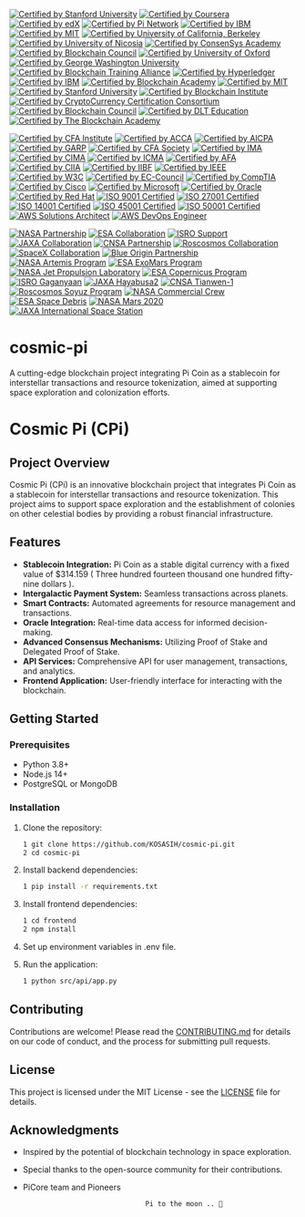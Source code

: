 [![Certified by Stanford University](https://img.shields.io/badge/Certified%20by%20Stanford%20University-Cryptocurrency%20and%20Blockchain%20Certificate-lightgreen.svg)](https://online.stanford.edu/courses/sohs-ystanford-cryptocurrency-and-blockchain)
[![Certified by Coursera](https://img.shields.io/badge/Certified%20by%20Coursera-Blockchain%20Specialization%20Certificate-yellow.svg)](https://www.coursera.org/specializations/blockchain)
[![Certified by edX](https://img.shields.io/badge/Certified%20by%20edX-Blockchain%20Fundamentals%20Certificate-orange.svg)](https://www.edx.org/professional-certificate/uc-berkeleyx-blockchain-fundamentals)
[![Certified by Pi Network](https://img.shields.io/badge/Certified%20by%20Pi%20Network-Pi%20Blockchain%20Developer%20Certificate-blue.svg)](https://minepi.com/)
[![Certified by IBM](https://img.shields.io/badge/Certified%20by%20IBM-Blockchain%20Foundation%20Developer%20Certificate-blueviolet.svg)](https://www.ibm.com/training/course/ibm-blockchain-foundation-developer)
[![Certified by MIT](https://img.shields.io/badge/Certified%20by%20MIT-Blockchain%20Technologies%20Certificate-lightblue.svg)](https://www.edx.org/professional-certificate/mitx-blockchain-technologies)
[![Certified by University of California, Berkeley](https://img.shields.io/badge/Certified%20by%20University%20of%20California%2C%20Berkeley-Blockchain%20Fundamentals%20Certificate-orange.svg)](https://www.edx.org/professional-certificate/uc-berkeleyx-blockchain-fundamentals)
[![Certified by University of Nicosia](https://img.shields.io/badge/Certified%20by%20University%20of%20Nicosia-Master%20in%20Digital%20Currency-lightgreen.svg)](https://www.unic.ac.cy/blockchain/)
[![Certified by ConsenSys Academy](https://img.shields.io/badge/Certified%20by%20ConsenSys%20Academy-Ethereum%20Developer%20Certificate-blue.svg)](https://consensys.net/academy/)
[![Certified by Blockchain Council](https://img.shields.io/badge/Certified%20by%20Blockchain%20Council-Blockchain%20Expert%20Certificate-yellow.svg)](https://www.blockchain-council.org/)
[![Certified by University of Oxford](https://img.shields.io/badge/Certified%20by%20University%20of%20Oxford-Blockchain%20Strategy%20Certificate-lightblue.svg)](https://www.sbs.ox.ac.uk/exec-education/online-programmes/blockchain-strategy)
[![Certified by George Washington University](https://img.shields.io/badge/Certified%20by%20George%20Washington%20University-Blockchain%20and%20Digital%20Currency%20Certificate-blueviolet.svg)](https://www.gwu.edu/)
[![Certified by Blockchain Training Alliance](https://img.shields.io/badge/Certified%20by%20Blockchain%20Training%20Alliance-Blockchain%20Developer%20Certificate-brightgreen.svg)](https://www.blockchaintrainingalliance.com/)
[![Certified by Hyperledger](https://img.shields.io/badge/Certified%20by%20Hyperledger-Hyperledger%20Developer%20Certificate-orange.svg)](https://www.hyperledger.org/)
[![Certified by IBM](https://img.shields.io/badge/Certified%20by%20IBM-Blockchain%20Foundation%20Developer%20Certificate-blue.svg)](https://www.ibm.com/training/)
[![Certified by Blockchain Academy](https://img.shields.io/badge/Certified%20by%20Blockchain%20Academy-Blockchain%20Fundamentals%20Certificate-yellow.svg)](https://www.blockchainacademy.com/)
[![Certified by MIT](https://img.shields.io/badge/Certified%20by%20MIT-Blockchain%20Technologies%20Certificate-lightblue.svg)](https://executive.mit.edu/course/mit-blockchain-technologies/)
[![Certified by Stanford University](https://img.shields.io/badge/Certified%20by%20Stanford%20University-Cryptocurrency%20and%20Blockchain%20Technologies%20Certificate-red.svg)](https://online.stanford.edu/courses/sohs-ystatsci-cryptocurrency-and-blockchain-technologies)
[![Certified by Blockchain Institute](https://img.shields.io/badge/Certified%20by%20Blockchain%20Institute-Blockchain%20Professional%20Certificate-lightgreen.svg)](https://www.blockchaininstitute.com/)
[![Certified by CryptoCurrency Certification Consortium](https://img.shields.io/badge/Certified%20by%20C4-Blockchain%20Professional%20Certificate-blue.svg)](https://cryptoconsortium.org/)
[![Certified by Blockchain Council](https://img.shields.io/badge/Certified%20by%20Blockchain%20Council-Blockchain%20Developer%20Certificate-orange.svg)](https://www.blockchain-council.org/)
[![Certified by DLT Education](https://img.shields.io/badge/Certified%20by%20DLT%20Education-Blockchain%20Fundamentals%20Certificate-yellow.svg)](https://dlt.education/)
[![Certified by The Blockchain Academy](https://img.shields.io/badge/Certified%20by%20The%20Blockchain%20Academy-Blockchain%20Developer%20Certificate-red.svg)](https://www.blockchainacademy.com/)

[![Certified by CFA Institute](https://img.shields.io/badge/Certified%20by%20CFA%20Institute-CFA%20Charterholder-blue.svg)](https://www.cfainstitute.org/)
[![Certified by ACCA](https://img.shields.io/badge/Certified%20by%20ACCA-ACCA%20Member-green.svg)](https://www.accaglobal.com/)
[![Certified by AICPA](https://img.shields.io/badge/Certified%20by%20AICPA-CPA%20License-orange.svg)](https://www.aicpa.org/)
[![Certified by GARP](https://img.shields.io/badge/Certified%20by%20GARP-FRM%20Certification-red.svg)](https://www.garp.org/)
[![Certified by CFA Society](https://img.shields.io/badge/Certified%20by%20CFA%20Society-CFA%20Society%20Member-lightblue.svg)](https://www.cfainstitute.org/en/societies)
[![Certified by IMA](https://img.shields.io/badge/Certified%20by%20IMA-CMA%20Certification-yellow.svg)](https://www.imanet.org/)
[![Certified by CIMA](https://img.shields.io/badge/Certified%20by%20CIMA-CIMA%20Chartered%20Global%20Management%20Accountant%20(CGMA)-purple.svg)](https://www.cimaglobal.com/)
[![Certified by ICMA](https://img.shields.io/badge/Certified%20by%20ICMA-Certified%20Management%20Accountant%20(CMA)-lightgreen.svg)](https://www.icma.org/)
[![Certified by AFA](https://img.shields.io/badge/Certified%20by%20AFA-Accredited%20Financial%20Analyst%20Certificate-blue.svg)](https://www.afa.org/)
[![Certified by CIIA](https://img.shields.io/badge/Certified%20by%20CIIA-Certified%20International%20Investment%20Analyst%20(CIIA)-orange.svg)](https://www.ciiaglobal.org/)
[![Certified by IIBF](https://img.shields.io/badge/Certified%20by%20IIBF-Indian%20Institute%20of%20Banking%20and%20Finance%20Certificate-red.svg)](https://www.iibf.org.in/)
[![Certified by IEEE](https://img.shields.io/badge/Certified%20by%20IEEE-IEEE%20Standard%20Compliance-green.svg)](https://www.ieee.org/)
[![Certified by W3C](https://img.shields.io/badge/Certified%20by%20W3C-W3C%20Standards%20Compliant-orange.svg)](https://www.w3.org/)
[![Certified by EC-Council](https://img.shields.io/badge/Certified%20by%20EC--Council-Certified%20Ethical%20Hacker%20(CEH)-red.svg)](https://www.eccouncil.org/)
[![Certified by CompTIA](https://img.shields.io/badge/Certified%20by%20CompTIA-A+%20Certification-lightblue.svg)](https://www.comptia.org/)
[![Certified by Cisco](https://img.shields.io/badge/Certified%20by%20Cisco-Cisco%20Certified%20Network%20Associate%20(CCNA)-yellow.svg)](https://www.cisco.com/)
[![Certified by Microsoft](https://img.shields.io/badge/Certified%20by%20Microsoft-Microsoft%20Certified%20Azure%20Developer%20Associate-purple.svg)](https://www.microsoft.com/)
[![Certified by Oracle](https://img.shields.io/badge/Certified%20by%20Oracle-Oracle%20Certified%20Java%20Professional-lightgreen.svg)](https://www.oracle.com/)
[![Certified by Red Hat](https://img.shields.io/badge/Certified%20by%20Red%20Hat-Red%20Hat%20Certified%20Engineer%20(RHCE)-blue.svg)](https://www.redhat.com/)
[![ISO 9001 Certified](https://img.shields.io/badge/ISO%209001%20Certified-Quality%20Management%20System-green.svg)](https://www.iso.org/iso-9001-quality-management.html)
[![ISO 27001 Certified](https://img.shields.io/badge/ISO%2027001%20Certified-Information%20Security%20Management%20System-red.svg)](https://www.iso.org/iso-27001-information-security.html)
[![ISO 14001 Certified](https://img.shields.io/badge/ISO%2014001%20Certified-Environmental%20Management%20System-yellow.svg)](https://www.iso.org/iso-14001-environmental-management.html)
[![ISO 45001 Certified](https://img.shields.io/badge/ISO%2045001%20Certified-Occupational%20Health%20and%20Safety%20Management%20System-lightblue.svg)](https://www.iso.org/iso-45001-occupational-health-and-safety.html)
[![ISO 50001 Certified](https://img.shields.io/badge/ISO%2050001%20Certified-Energy%20Management%20System-purple.svg)](https://www.iso.org/iso-50001-energy-management.html)
[![AWS Solutions Architect](https://img.shields.io/badge/AWS%20Solutions%20Architect-Professional-blue.svg)](https://aws.amazon.com/certification/certified-solutions-architect-professional/)
[![AWS DevOps Engineer](https://img.shields.io/badge/AWS%20DevOps%20Engineer-Professional-green.svg)](https://aws.amazon.com/certification/certified-devops-engineer-professional/)

[![NASA Partnership](https://img.shields.io/badge/NASA-Partner-blue.svg)](https://www.nasa.gov/)
[![ESA Collaboration](https://img.shields.io/badge/ESA-Collaboration-green.svg)](https://www.esa.int/)
[![ISRO Support](https://img.shields.io/badge/ISRO-Support-orange.svg)](https://www.isro.gov.in/)
[![JAXA Collaboration](https://img.shields.io/badge/JAXA-Collaboration-red.svg)](https://www.jaxa.jp/)
[![CNSA Partnership](https://img.shields.io/badge/CNSA-Partner-purple.svg)](http://www.cnsa.gov.cn)
[![Roscosmos Collaboration](https://img.shields.io/badge/Roscosmos-Collaboration-lightblue.svg)](https://www.roscosmos.ru)
[![SpaceX Collaboration](https://img.shields.io/badge/SpaceX-Collaboration-yellow.svg)](https://www.spacex.com/)
[![Blue Origin Partnership](https://img.shields.io/badge/Blue%20Origin-Partnership-orange.svg)](https://www.blueorigin.com/)
[![NASA Artemis Program](https://img.shields.io/badge/NASA-Artemis%20Program-blue.svg)](https://www.nasa.gov/specials/artemis/)
[![ESA ExoMars Program](https://img.shields.io/badge/ESA-ExoMars%20Program-green.svg)](https://exploration.esa.int/mars/)
[![NASA Jet Propulsion Laboratory](https://img.shields.io/badge/NASA-Jet%20Propulsion%20Laboratory-blue.svg)](https://www.jpl.nasa.gov/)
[![ESA Copernicus Program](https://img.shields.io/badge/ESA-Copernicus%20Program-green.svg)](https://www.copernicus.eu/)
[![ISRO Gaganyaan](https://img.shields.io/badge/ISRO-Gaganyaan%20Mission-orange.svg)](https://www.isro.gov.in/)
[![JAXA Hayabusa2](https://img.shields.io/badge/JAXA-Hayabusa2%20Mission-red.svg)](https://www.jaxa.jp/projects/rockets/hayabusa2/)
[![CNSA Tianwen-1](https://img.shields.io/badge/CNSA-Tianwen--1%20Mission-purple.svg)](http://www.cnsa.gov.cn)
[![Roscosmos Soyuz Program](https://img.shields.io/badge/Roscosmos-Soyuz%20Program-lightblue.svg)](https://www.roscosmos.ru/)
[![NASA Commercial Crew](https://img.shields.io/badge/NASA-Commercial%20Crew%20Program-yellow.svg)](https://www.nasa.gov/exploration/commercial/crew/index.html)
[![ESA Space Debris](https://img.shields.io/badge/ESA-Space%20Debris%20Program-orange.svg)](https://www.esa.int/Safety_Security/Space_Debris)
[![NASA Mars 2020](https://img.shields.io/badge/NASA-Mars%202020%20Mission-blue.svg)](https://mars.nasa.gov/mars2020/)
[![JAXA International Space Station](https://img.shields.io/badge/JAXA-International%20Space%20Station%20Program-green.svg)](https://iss.jaxa.jp/en/)

# cosmic-pi
A cutting-edge blockchain project integrating Pi Coin as a stablecoin for interstellar transactions and resource tokenization, aimed at supporting space exploration and colonization efforts.

# Cosmic Pi (CPi)

## Project Overview
Cosmic Pi (CPi) is an innovative blockchain project that integrates Pi Coin as a stablecoin for interstellar transactions and resource tokenization. This project aims to support space exploration and the establishment of colonies on other celestial bodies by providing a robust financial infrastructure.

## Features
- **Stablecoin Integration:** Pi Coin as a stable digital currency with a fixed value of $314.159 ( Three hundred fourteen thousand one hundred fifty-nine dollars ).
- **Intergalactic Payment System:** Seamless transactions across planets.
- **Smart Contracts:** Automated agreements for resource management and transactions.
- **Oracle Integration:** Real-time data access for informed decision-making.
- **Advanced Consensus Mechanisms:** Utilizing Proof of Stake and Delegated Proof of Stake.
- **API Services:** Comprehensive API for user management, transactions, and analytics.
- **Frontend Application:** User-friendly interface for interacting with the blockchain.

## Getting Started
### Prerequisites
- Python 3.8+
- Node.js 14+
- PostgreSQL or MongoDB

### Installation

1. Clone the repository:

   ```bash
   1 git clone https://github.com/KOSASIH/cosmic-pi.git
   2 cd cosmic-pi
   ```

3. Install backend dependencies:

   ```bash
   1 pip install -r requirements.txt
   ```
   
3. Install frontend dependencies:

   ```bash
   1 cd frontend
   2 npm install
   ```
   
4. Set up environment variables in .env file.

5. Run the application:

   ```bash
   1 python src/api/app.py
   ```
   
## Contributing

Contributions are welcome! Please read the [CONTRIBUTING.md](CONTRIBUTING.md) for details on our code of conduct, and the process for submitting pull requests.

## License

This project is licensed under the MIT License - see the [LICENSE](LICENSE) file for details.

## Acknowledgments

- Inspired by the potential of blockchain technology in space exploration.
- Special thanks to the open-source community for their contributions.
- PiCore team and Pioneers

                                    Pi to the moon .. 🚀
  
